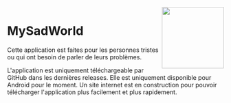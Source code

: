<img align="right" width="144px" src="https://user-images.githubusercontent.com/34947108/79703850-a73dff80-82ae-11ea-844f-710a3880e50c.png">

MySadWorld
=========
Cette application est faites pour les personnes tristes ou qui ont besoin de parler de leurs problèmes.

L'application est uniquement téléchargeable par GitHub dans les dernières releases. Elle est uniquement disponible pour Android pour le moment. Un site internet est en construction pour pouvoir télécharger l'application plus facilement et plus rapidement. 
